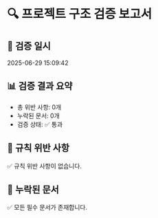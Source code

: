 # 🔍 프로젝트 구조 검증 보고서

## 📅 **검증 일시**
2025-06-29 15:09:42

## 📊 **검증 결과 요약**
- 총 위반 사항: 0개
- 누락된 문서: 0개
- 검증 상태: ✅ 통과

## 🚨 **규칙 위반 사항**
✅ 규칙 위반 사항이 없습니다.

## 📝 **누락된 문서**
✅ 모든 필수 문서가 존재합니다.

